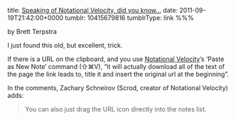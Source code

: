 title: [Speaking of Notational Velocity, did you know…](http://brettterpstra.com/speaking-of-notational-velocity-did-you-know/)
date: 2011-09-19T21:42:00+0000
tumblr: 10415679816
tumblrType: link
%%%

by Brett Terpstra

I just found this old, but excellent, trick.

If there is a URL on the clipboard, and you use [Notational Velocity][NV]’s ‘Paste as New Note’ command (⇧⌘V), “it will actually download all of the text of the page the link leads to, title it and insert the original url at the beginning”.

[NV]: http://notational.net/

In the comments, Zachary Schneirov (Scrod, creator of Notational Velocity) adds:

> You can also just drag the URL icon directly into the notes list.
